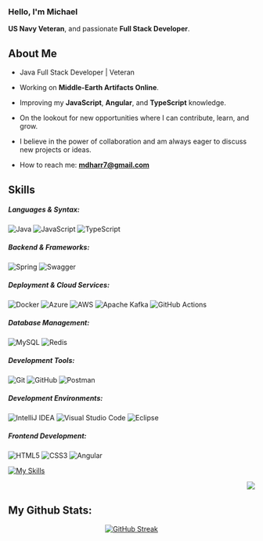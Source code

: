 ### Hello, I'm Michael
**US Navy Veteran**, and passionate **Full Stack Developer**.

## About Me

- Java Full Stack Developer | Veteran

- Working on **Middle-Earth Artifacts Online**.

- Improving my **JavaScript**, **Angular**, and **TypeScript** knowledge.

- On the lookout for new opportunities where I can contribute, learn, and grow.

- I believe in the power of collaboration and am always eager to discuss new projects or ideas.

- How to reach me: **mdharr7@gmail.com**

## Skills

##### Languages & Syntax:

<p>
  <img src="https://img.shields.io/badge/Java-ED8B00?style=for-the-badge&logo=openjdk&logoColor=white" alt="Java" />
  <img src="https://img.shields.io/badge/JavaScript-F7DF1E?style=for-the-badge&logo=javascript&logoColor=black" alt="JavaScript" />
  <img src="https://img.shields.io/badge/TypeScript-3178C6?style=for-the-badge&logo=typescript&logoColor=white" alt="TypeScript" />
</p>

##### Backend & Frameworks:

<p>
  <img src="https://img.shields.io/badge/Spring-6DB33F?style=for-the-badge&logo=spring&logoColor=white" alt="Spring" />
  <img src="https://img.shields.io/badge/Swagger-85EA2D?style=for-the-badge&logo=swagger&logoColor=black" alt="Swagger" />
</p>

##### Deployment & Cloud Services:

<p>
  <img src="https://img.shields.io/badge/Docker-2496ED?style=for-the-badge&logo=docker&logoColor=white" alt="Docker" />
  <img src="https://img.shields.io/badge/Azure-0078D4?style=for-the-badge&logo=microsoftazure&logoColor=white" alt="Azure" />
  <img src="https://img.shields.io/badge/AWS-232F3E?style=for-the-badge&logo=amazonaws&logoColor=white" alt="AWS" />
  <img src="https://img.shields.io/badge/Apache_Kafka-231F20?style=for-the-badge&logo=apache-kafka&logoColor=white" alt="Apache Kafka" />
  <img src="https://img.shields.io/badge/GitHub_Actions-2088FF?style=for-the-badge&logo=github-actions&logoColor=white" alt="GitHub Actions" />
</p>

##### Database Management:

<p>
  <img src="https://img.shields.io/badge/MySQL-4479A1?style=for-the-badge&logo=mysql&logoColor=white" alt="MySQL" />
  <img src="https://img.shields.io/badge/Redis-DC382D?style=for-the-badge&logo=redis&logoColor=white" alt="Redis" />
</p>

##### Development Tools:

<p>
  <img src="https://img.shields.io/badge/Git-F05032?style=for-the-badge&logo=git&logoColor=white" alt="Git" />
  <img src="https://img.shields.io/badge/GitHub-181717?style=for-the-badge&logo=github&logoColor=white" alt="GitHub" />
  <img src="https://img.shields.io/badge/Postman-FF6C37?style=for-the-badge&logo=postman&logoColor=white" alt="Postman" />
</p>

##### Development Environments:

<p>
  <img src="https://img.shields.io/badge/IntelliJ_IDEA-000000?style=for-the-badge&logo=intellijidea&logoColor=white" alt="IntelliJ IDEA" />
  <img src="https://img.shields.io/badge/Visual_Studio_Code-007ACC?style=for-the-badge&logo=visualstudiocode&logoColor=white" alt="Visual Studio Code" />
  <img src="https://img.shields.io/badge/Eclipse-2C2255?style=for-the-badge&logo=eclipse&logoColor=white" alt="Eclipse" />
</p>


##### Frontend Development:

<p>
  <img src="https://img.shields.io/badge/HTML5-E34F26?style=for-the-badge&logo=html5&logoColor=white" alt="HTML5" />
  <img src="https://img.shields.io/badge/CSS3-1572B6?style=for-the-badge&logo=css3&logoColor=white" alt="CSS3" />
  <img src="https://img.shields.io/badge/Angular-DD0031?style=for-the-badge&logo=angular&logoColor=white" alt="Angular" />
</p>

[![My Skills](https://skillicons.dev/icons?i=java,spring,mysql,redis,postman,git,github,githubactions,gradle,docker,azure,aws,kafka,html,css,js,ts,angular,vscode,eclipse,atom&theme=light)](https://skillicons.dev)

<p align="right" float="right">
  <a href="https://skillicons.dev">
    <img src="https://skillicons.dev/icons?i=java,spring,mysql,redis,postman,git,github,githubactions,gradle,docker,azure,aws,kafka,html,css,js,ts,angular,vscode,eclipse,atom&theme=light" />
  </a>
</p>
   
## My Github Stats:
<div align="center">
   <a href="https://git.io/streak-stats"><img src="https://github-readme-streak-stats.herokuapp.com?user=mdharr&theme=github-dark-dimmed" alt="GitHub Streak" /></a>
</div>
